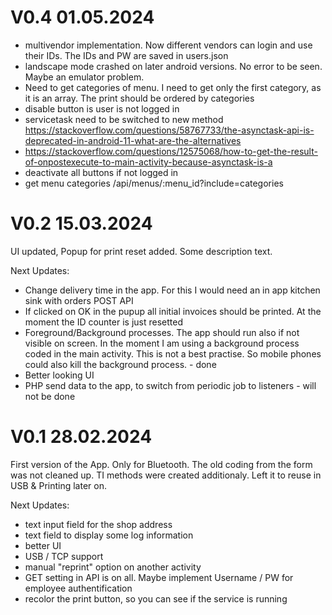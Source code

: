 # V0.4 01.05.2024
- multivendor implementation. Now different vendors can login and use their IDs. The IDs and PW are saved in users.json
- landscape mode crashed on later android versions. No error to be seen. Maybe an emulator problem.
- Need to get categories of menu. I need to get only the first category, as it is an array. The print should be ordered by categories
- disable button is user is not logged in
- servicetask need to be switched to new method https://stackoverflow.com/questions/58767733/the-asynctask-api-is-deprecated-in-android-11-what-are-the-alternatives
- https://stackoverflow.com/questions/12575068/how-to-get-the-result-of-onpostexecute-to-main-activity-because-asynctask-is-a
- deactivate all buttons if not logged in
- get menu categories /api/menus/:menu_id?include=categories

# V0.2 15.03.2024
UI updated, Popup for print reset added.
Some description text.

Next Updates:
- Change delivery time in the app. For this I would need an in app kitchen sink with orders POST API
- If clicked on OK in the pupup all initial invoices should be printed.
At the moment the ID counter is just resetted
- Foreground/Background processes. The app should run also if not visible on screen.
In the moment I am using a background process coded in the main activity.
This is not a best practise. So mobile phones could also kill the background process. - done
- Better looking UI
- PHP send data to the app, to switch from periodic job to listeners - will not be done

# V0.1 28.02.2024

First version of the App.
Only for Bluetooth.
The old coding from the form was not cleaned up. TI methods were created additionaly.
Left it to reuse in USB & Printing later on.

Next Updates:
- text input field for the shop address
- text field to display some log information
- better UI
- USB / TCP support
- manual "reprint" option on another activity
- GET setting in API is on all. Maybe implement Username / PW for employee authentification
- recolor the print button, so you can see if the service is running